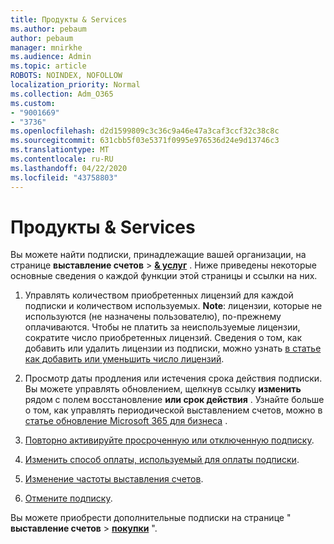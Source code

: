 ```yaml
---
title: Продукты & Services
ms.author: pebaum
author: pebaum
manager: mnirkhe
ms.audience: Admin
ms.topic: article
ROBOTS: NOINDEX, NOFOLLOW
localization_priority: Normal
ms.collection: Adm_O365
ms.custom:
- "9001669"
- "3736"
ms.openlocfilehash: d2d1599809c3c36c9a46e47a3caf3ccf32c38c8c
ms.sourcegitcommit: 631cbb5f03e5371f0995e976536d24e9d13746c3
ms.translationtype: MT
ms.contentlocale: ru-RU
ms.lasthandoff: 04/22/2020
ms.locfileid: "43758803"
---
```

# <a name="products--services"></a>Продукты & Services

Вы можете найти подписки, принадлежащие вашей организации, на странице **выставление счетов** > [**& услуг**](https://go.microsoft.com/fwlink/p/?linkid=842054) . Ниже приведены некоторые основные сведения о каждой функции этой страницы и ссылки на них.

1. Управлять количеством приобретенных лицензий для каждой подписки и количеством используемых.  **Note**: лицензии, которые не используются (не назначены пользователю), по-прежнему оплачиваются.  Чтобы не платить за неиспользуемые лицензии, сократите число приобретенных лицензий. Сведения о том, как добавить или удалить лицензии из подписки, можно узнать [в статье как добавить или уменьшить число лицензий](https://docs.microsoft.com/alchemyinsights/how-to-add-or-reduce-licenses).

2. Просмотр даты продления или истечения срока действия подписки.  Вы можете управлять обновлением, щелкнув ссылку **изменить** рядом с полем восстановление **или срок действия** .  Узнайте больше о том, как управлять периодической выставлением счетов, можно в [статье обновление Microsoft 365 для бизнеса](https://go.microsoft.com/fwlink/?linkid=2119216) .

3. [Повторно активируйте просроченную или отключенную подписку](https://go.microsoft.com/fwlink/?linkid=2117519).

4. [Изменить способ оплаты, используемый для оплаты подписки](https://go.microsoft.com/fwlink/?linkid=2117167).

5. [Изменение частоты выставления счетов](https://go.microsoft.com/fwlink/?linkid=2119112).

6. [Отмените подписку](https://go.microsoft.com/fwlink/?linkid=2119113).

Вы можете приобрести дополнительные подписки на странице " **выставление счетов** > [**покупки**](https://go.microsoft.com/fwlink/p/?linkid=868433) ".

